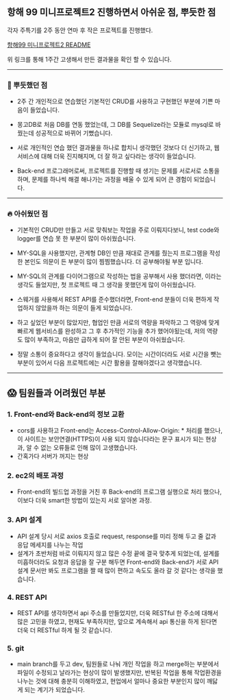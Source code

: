 ## 항해 99 미니프로젝트2 진행하면서 아쉬운 점, 뿌듯한 점

각자 주특기를 2주 동안 연마 후 작은 프로젝트를 진행했다.

[항해99 미니프로젝트2 README](https://github.com/Music-Recommendation-List/MRL-README/blob/main/README.md)

위 링크를 통해 1주간 고생해서 만든 결과물을 확인 할 수 있습니다.

---

### 💎 뿌듯했던 점

- 2주 간 개인적으로 연습했던 기본적인 CRUD를 사용하고 구현했던 부분에 기쁜 마음이 들었습니다.

- 몽고DB로 처음 DB를 연동 했었는데, 그 DB를 Sequelize라는 모듈로 mysql로 바꿨는데 성공적으로 바뀌어 기뻤습니다.

- 서로 개인적인 연습 했던 결과물을 하나로 합치니 생각했던 것보다 더 신기하고, 웹 서비스에 대해 더욱 진지해지며, 더 잘 하고 싶다라는 생각이 들었습니다.

- Back-end 프로그래머로써, 프로젝트를 진행할 때 생기는 문제를 서로서로 소통을 하며, 문제를 하나씩 해결 해나가는 과정을 배울 수 있게 되어 큰 경험이 되었습니다.

---

### 🔥 아쉬웠던 점

- 기본적인 CRUD만 만들고 서로 맞춰보는 작업을 주로 이뤄지다보니, test code와 logger를 연습 못 한 부분이 많이 아쉬웠습니다.

- MY-SQL을 사용했지만, 관계형 DB인 만큼 재대로 관계를 줬는지 프로그램을 작성한 본인도 의문이 든 부분이 많이 찜찜했습니다. 더 공부해야될 부분 입니다.

- MY-SQL의 관계를 다이어그램으로 작성하는 법을 공부해서 사용 했더라면, 이라는 생각도 들었지만, 첫 프로젝트 때 그 생각을 못했던게 많이 아쉬웠습니다.

- 스웨거를 사용해서 REST API를 준수했더라면, Front-end 분들이 더욱 편하게 작업하지 않았을까 하는 의문이 들게 되었습니다.

- 하고 싶었던 부분이 많았지만, 협업인 만큼 서로의 역량을 파악하고 그 역량에 맞게 빠르게 웹서비스를 완성하고 그 후 추가적인 기능을 추가 했어야됬는데, 저의 역량도 많이 부족하고, 마음만 급하게 되어 잘 안된 부분이 아쉬웠습니다.

- 정말 소통이 중요하다고 생각이 들었습니다. 모이는 시간이더라도 서로 시간을 뺏는 부분이 있어서 다음 프로젝트에는 시간 활용을 잘해야겠다고 생각했습니다.

---

## 😱 팀원들과 어려웠던 부분

### 1. Front-end와 Back-end의 정보 교환

- cors를 사용하고 Front-end는 Access-Control-Allow-Origin: \* 처리를 했으나, 이 사이트는 보안연결(HTTPS)이 사용 되지 않습니다라는 문구 표시가 되는 현상과, 알 수 없는 오류들로 인해 많이 고생했습니다.
- 간혹가다 서버가 꺼지는 현상

### 2. ec2의 배포 과정

- Front-end의 빌드업 과정을 거친 후 Back-end의 프로그램 실행으로 처리 했으나, 이보다 더욱 smart한 방법이 있는지 서로 알아본 과정.

### 3. API 설계

- API 설계 당시 서로 axios 호출로 request, response를 미리 정해 두고 줄 값과 응답 메세지를 나누는 작업
- 설계가 초반처럼 바로 이뤄지지 않고 많은 수정 끝에 결국 맞추게 되었는데, 설계를 미흡하더라도 요청과 응답을 잘 구분 해두면 Front-end와 Back-end가 서로 API 설계 문서만 봐도 프로그램을 짤 때 많이 편하고 속도도 올라 갈 것 같다는 생각을 했습니다.

### 4. REST API

- REST API를 생각하면서 api 주소를 만들었지만, 더욱 RESTful 한 주소에 대해서 많은 고민을 하였고, 현재도 부족하지만, 앞으로 계속해서 api 통신을 하게 된다면 더욱 더 RESTful 하게 될 것 같습니다.

### 5. git

- main branch를 두고 dev, 팀원들로 나눠 개인 작업을 하고 merge하는 부분에서 파일이 수정되고 날라가는 현상이 많이 발생했지만, 반복된 작업을 통해 작업환경을 나누는 것에 대해 충분히 이해하였고, 현업에서 얼마나 중요한 부분인지 많이 깨닳게 되는 계기가 되었습니다.
